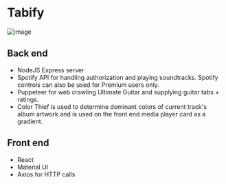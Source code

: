 # Tabify

![image](https://user-images.githubusercontent.com/62260491/165644002-8b5d6b09-ea50-44bc-a6de-fc57265275ff.png)

## Back end
* NodeJS Express server
* Spotify API for handling authorization and playing soundtracks. Spotify controls can also be used for Premium users only.
* Puppeteer for web crawling Ultimate Guitar and supplying guitar tabs + ratings.
* Color Thief is used to determine dominant colors of current track's album artwork and is used on the front end media player card as a gradient.

## Front end
* React
* Material UI
* Axios for HTTP calls
